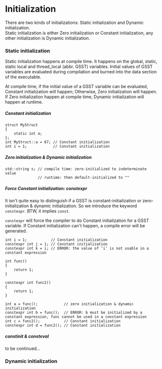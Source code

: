 # Initialization

There are two kinds of initializations: Static initialization and Dynamic initialization.<br>
Static initialization is either Zero initialization or Constant initialization, any other initialization is Dynamic initialization.

### Static initialization
Static initialization happens at compile time. It happens on the global, static, static local and thread_local (abbr. GSST) variables. Initial values of GSST variables are evaluated during compilation and burned into the data section of the executable.

At compile time, if the initial value of a GSST variable can be evaluated, Constant initialization will happen; Otherwise, Zero initialization will happen.<br>
If Zero initialization happen at compile time, Dynamic initialization will happen at runtime.

##### Constant initialization
```
struct MyStruct
{
    static int a;
};
int MyStruct::a = 67; // Constant initialization
int i = 1;            // Constant initialization
```

##### Zero initialization & Dynamic initialization
```
std::string s; // compile time: zero-initialized to indeterminate value
               // runtime: then default-initialized to ""
```

##### Force Constant initialization: constexpr
It isn't quite easy to distinguish if a GSST is constant-initialization or zero-initialization & dynamic initialization. So we introduce the keyword `constexpr`. BTW, it implies `const`.

`constexpr` will force the compiler to do Constant initialization for a GSST variable. If Constant initialization can't happen, a compile error will be generated.

```
int i = 1;           // Constant initialization
constexpr int j = 1; // Constant initialization
constexpr int k = i; // ERROR: the value of ‘i’ is not usable in a constant expression

int func()
{
    return 1;
}

constexpr int func2()
{
    return 1;
}

int a = func();            // zero initialization & dynamic initialization
constexpr int b = func();  // ERROR: b must be initialized by a constant expression, func cannot be used in a constant expression
int c = func2();           // Constant initialization
constexpr int d = func2(); // Constant initialization
```

##### constinit & consteval
to be continued...


### Dynamic initialization
